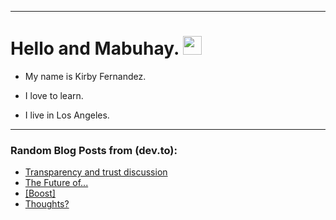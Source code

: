 
<img src="https://komarev.com/ghpvc/?username=kirbygit&style=flat-square&color=blue" alt=""/>

---
<h1>
  Hello and Mabuhay.
  <img src="https://media.giphy.com/media/hvRJCLFzcasrR4ia7z/giphy.gif" width="30px"/>
</h1>

- My name is Kirby Fernandez.

- I love to learn.

- I live in Los Angeles.

---

### Random Blog Posts from (dev.to):
<!-- BLOG-POST-LIST:START -->
- [Transparency and trust discussion](https://dev.to/ben/transparency-and-trust-discussion-3d0e)
- [The Future of...](https://dev.to/devteam/the-future-of-4ml4)
- [[Boost]](https://dev.to/ben/-36dm)
- [Thoughts?](https://dev.to/ben/thoughts-2bfg)
<!-- BLOG-POST-LIST:END -->
